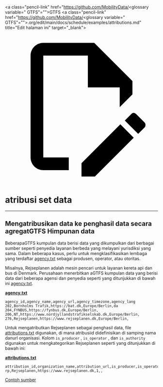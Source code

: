 <a class="pencil-link" href="https://github.com/MobilityData/<glossary variable=" GTFS"="">GTFS</a> <a class="pencil-link" href="https://github.com/MobilityData/<glossary variable=" GTFS"="">.org/edit/main/docs/schedule/examples/attributions.md&quot; title=&quot;Edit halaman ini&quot; target=&quot;_blank&quot;&gt;</a> <svg class="pencil" xmlns="http://www.w3.org/2000/svg" viewBox="0 0 24 24"><path d="M10 20H6V4h7v5h5v3.1l2-2V8l-6-6H6c-1.1 0-2 .9-2 2v16c0 1.1.9 2 2 2h4v-2m10.2-7c.1 0 .3.1.4.2l1.3 1.3c.2.2.2.6 0 .8l-1 1-2.1-2.1 1-1c.1-.1.2-.2.4-.2m0 3.9L14.1 23H12v-2.1l6.1-6.1 2.1 2.1Z"/></svg>

# atribusi set data

<hr/>

## Mengatribusikan data ke penghasil data secara agregatGTFS Himpunan data

BeberapaGTFS kumpulan data berisi data yang dikumpulkan dari berbagai sumber seperti penyedia layanan berbeda yang melayani yurisdiksi yang sama. Dalam beberapa kasus, perlu untuk mengklasifikasikan lembaga yang terdaftar [agency.txt](../../reference/#agencytxt) sebagai produsen, operator, atau otoritas.

Misalnya, Rejseplanen adalah mesin pencari untuk layanan kereta api dan bus di Denmark. Perusahaan menerbitkan aGTFS kumpulan data yang berisi data dari beberapa agensi dan penyedia seperti yang ditunjukkan di bawah ini [agency.txt](../../reference/#agencytxt).

[**agency.txt**](../../reference/#agencytxt)

    agency_id,agency_name,agency_url,agency_timezone,agency_lang
    202,Bornholms Trafik,https://bat.dk,Europe/Berlin,da
    204,FYNBUS,https://fynbus.dk,Europe/Berlin,
    206,NT,https://www.nordjyllandstrafikselskab.dk,Europe/Berlin,
    276,Rejseplanen,https://www.rejseplanen.dk,Europe/Berlin,

Untuk mengatributkan Rejseplanen sebagai penghasil data, file [attributions.txt](../../reference/#attributionstxt) digunakan, di mana atribusiid didefinisikan di samping nama danurl organisasi. Kolom `is_producer` , `is_operator` , dan `is_authority` digunakan untuk mengkategorikan Rejseplanen seperti yang ditunjukkan di bawah ini:

[**attributions.txt**](../../reference/#attributionstxt)

    attribution_id,organization_name,attribution_url,is_producer,is_operator,is_authority
    rp,Rejseplanen,https://www.rejseplanen.dk,1,,

[Contoh sumber](http://www.rejseplanen.info/labs/GTFS.zip)

